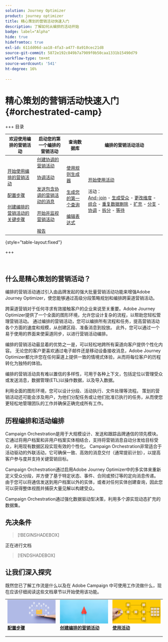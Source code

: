 ```yaml
---
solution: Journey Optimizer
product: journey optimizer
title: 精心策划的营销活动快速入门
description: 了解如何从编排的活动开始
badge: label="Alpha"
hide: true
hidefromtoc: true
exl-id: 611dd06d-aa18-4fa3-a477-8a910cec21d8
source-git-commit: 5872e192c849b7a7909f0b50caa1331b15490d79
workflow-type: tm+mt
source-wordcount: '541'
ht-degree: 16%

---
```


# 精心策划的营销活动快速入门 {#orchestrated-camp}


+++ 目录

| 欢迎使用编排的营销活动 | 启动您的第一个编排的营销活动 | 查询数据库  | 编排的营销活动活动 |
|---|---|---|---|
| [开始使用编排的营销活动](gs-orchestrated-campaigns.md)<br/><br/>[配置步骤](configuration-steps.md)<br/><br/>[创建编排的营销活动的关键步骤](gs-campaign-creation.md) | [创建协调的营销活动](create-orchestrated-campaign.md)<br/><br/>[协调活动](orchestrate-activities.md)<br/><br/>[发送包含协调的营销活动的消息](send-messages.md)<br/><br/>[开始并监视营销活动](start-monitor-campaigns.md)<br/><br/>[报告](reporting-campaigns.md) | [使用规则生成器](orchestrated-rule-builder.md)<br/><br/>[生成您的第一个查询](build-query.md)<br/><br/>[编辑表达式](edit-expressions.md) | [开始使用活动](activities/about-activities.md)<br/><br/>活动：<br/>[And-join](activities/and-join.md) - [生成受众](activities/build-audience.md) - [更改维度](activities/change-dimension.md) - [组合](activities/combine.md) - [重复数据删除](activities/deduplication.md) - [扩充](activities/enrichment.md) - [分支](activities/fork.md) - [协调](activities/reconciliation.md) - [拆分](activities/split.md) - [等待](activities/wait.md) |

{style="table-layout:fixed"}

+++

<br/>

## 什么是精心策划的营销活动？

编排的营销活动通过引入由品牌发起的强大批量营销活动功能来增强Adobe Journey Optimizer，使您能够通过高级分段策略规划和编排跨渠道营销活动。

跨渠道营销对于任何寻求有效接触客户的企业来说至关重要。Adobe Journey Optimizer提供了一个全面的图形环境，允许您设计复杂的流程，以帮助您轻松管理营销活动。 通过编排的营销活动，您可以编排所有流程和任务，提高营销活动各个方面的速度和规模，从创建区段、准备消息到投放。 此外，您可以通过一个易于使用的界面来使渠道同步，以进行营销活动编排。

编排的营销活动最显着的优势之一是，可以轻松地跨所有渠道向客户提供个性化内容。 无论您的客户更喜欢通过电子邮件还是移动设备接收消息，Adobe Journey Optimizer都允许您在任何渠道上提供一致的情境式体验，从而将每位客户的历程转化为独特的体验。

编排的营销活动具有难以置信的多样性，可用于各种上下文，包括定位以管理受众或发送消息，数据管理(ETL)以操作数据，以及导入数据。

利用全面的图形环境，您可以设计分段、活动执行、文件处理等流程。 策划的营销活动还可能会涉及用户，为他们分配任务或让他们批准已执行的任务，从而使您更轻松地管理团队的工作并确保正确完成所有工作。

## 历程编排和活动编排

Campaign Orchestration是用于大规模设计、发送和跟踪品牌通信的领先模块。 它通过将用户档案和非用户档案实体相结合，支持将营销消息自动分发给目标受众，利用现有数据区段实现有效的个性化。 Campaign Orchestration非常适合于活动驱动的外联活动，它可确保一致、高效的消息交付（通常提前计划），以提高客户参与度并支持关键营销目标。

Campaign Orchestration通过启用Adobe Journey Optimizer中的多实体来重新定义受众分段，并方便了基于特定状态、事件、合同或预订等的定向消息传递。 由于您可以将通信发送到用户档案以外的实体，或者对任何实体创建查询，因此您可以获得整体视图并捕获大量见解以构建受众。

Campaign Orchestration通过强化数据驱动型决策，利用多个源实现动态扩充的数据集。

## 先决条件

>[!BEGINSHADEBOX]

正在进行文档

>[!ENDSHADEBOX]

<!--prerequisites & permissions-->

## 让我们深入探究

既然您已了解工作流是什么以及在 Adobe Campaign 中可使用工作流做什么，现在应该仔细阅读这些文档章节以开始使用该功能。

<table style="table-layout:fixed"><tr style="border: 0;">
<td>
<a href="gs-campaign-creation.md">
<img alt="访问和管理工作流" src="assets/do-not-localize/workflow-access.jpeg">
</a>
<div>
<a href="gs-campaign-creation.md"><strong>配置步骤</strong></a>
</div>
<p>
</td>
<td>
<a href="create-orchestrated-campaign.md">
<img alt="潜在客户" src="assets/do-not-localize/workflow-create.jpeg">
</a>
<div><a href="create-orchestrated-campaign.md"><strong>创建编排的营销活动</strong>
</div>
<p>
</td>
<td>
<a href="activities/about-activities.md">
<img alt="不频繁" src="assets/do-not-localize/workflow-activities.jpeg">
</a>
<div>
<a href="activities/about-activities.md"><strong>使用活动</strong></a>
</div>
<p></td>
</tr></table>
